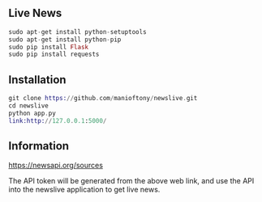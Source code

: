 ## Live News

```elixir
sudo apt-get install python-setuptools
sudo apt-get install python-pip
sudo pip install Flask
sudo pip install requests
```

## Installation
```elixir
git clone https://github.com/manioftony/newslive.git
cd newslive
python app.py
link:http://127.0.0.1:5000/
```

## Information

https://newsapi.org/sources

The API token will be generated from the above web link, and use the API into the newslive application to get live news.
